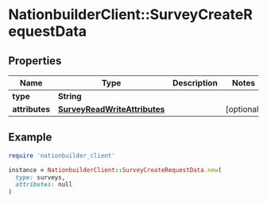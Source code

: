 # NationbuilderClient::SurveyCreateRequestData

## Properties

| Name | Type | Description | Notes |
| ---- | ---- | ----------- | ----- |
| **type** | **String** |  |  |
| **attributes** | [**SurveyReadWriteAttributes**](SurveyReadWriteAttributes.md) |  | [optional] |

## Example

```ruby
require 'nationbuilder_client'

instance = NationbuilderClient::SurveyCreateRequestData.new(
  type: surveys,
  attributes: null
)
```

